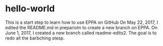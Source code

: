 # hello-world
This is a start step to learn how to use EPPA on GitHub
On May 22, 2017, I edited the README.md in prepariotn to create a new branch on EPPA. 
On June 1, 2017, I created a new branch called readme-edits2. The goal is to redo all the barbching stesp. 
